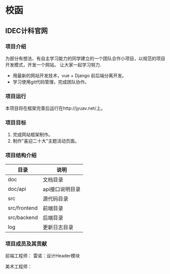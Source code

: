 # 校函
## IDEC计科官网

### 项目介绍
为部分有想法、有自主学习能力的同学建立的一个团队合作小项目，以规范的项目开发模式，开发一个网站。
让大家一起学习努力.


- 用最新的网站开发技术，vue + Django 前后端分离开发。
- 学习使用git代码管理，完成团队协作。

### 项目运行
本项目将在框架完善后运行在http://jyuav.net/上。

### 项目目标
1. 完成网站框架制作。
2. 制作"喜迎二十大"主题活动页面。

### 项目结构介绍
| 目录            | 说明       |
|---------------|----------|
| doc           | 文档目录     |
| doc/api       | api接口说明目录 |
| src           | 源代码目录    |
| src/frontend  | 前端目录     |
| src/backend   | 后端目录     |
| log           | 更新日志目录     |

### 项目成员及其贡献

前端工程师：
雷诺：设计Header模块

美术工程师：